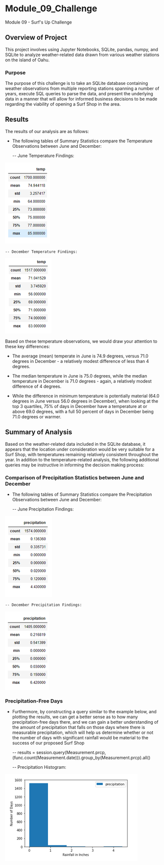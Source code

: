 # Module_09_Challenge
Module 09 - Surf's Up Challenge

## Overview of Project
This project involves using Jupyter Notebooks, SQLite, pandas, numpy, and SQLite to analyze weather-related data drawn from various weather stations on the island of Oahu. 

### Purpose
The purpose of this challenge is to take an SQLite database containing weather observations from multiple reporting stations spanning a number of years, execute SQL queries to parse the data, and present the underlying data in a manner that will allow for informed business decisions to be made regarding the viability of opening a Surf Shop in the area.  

## Results
The results of our analysis are as follows:

- The following tables of Summary Statistics compare the Temperature Observations between June and December:

    -- June Temperature Findings:
    
![June Statistics](/Images/June_statistics.png)

    -- December Temperature Findings:
  
![December Statistics](/Images/december_statistics.png)

Based on these temperature observations, we would draw your attention to these key differences:

- The average (mean) temperate in June is 74.9 degrees, versus 71.0 degrees in December - a relatively modest difference of less than 4 degrees.

- The median temperature in June is 75.0 degrees, while the median temperature in December is 71.0 degrees - again, a relatively modest difference of 4 degrees.

- While the difference in minimum temperature is potentially material (64.0 degrees in June versus 56.0 degrees in December), when looking at the top 3 quartiles, 75% of days in December have a temperature at or above 69.0 degrees, with a full 50 percent of days in December being 71.0 degrees or warmer.

## Summary of Analysis
Based on the weather-related data included in the SQLite database, it appears that the location under consideration would be very suitable for a Surf Shop, with temperatures remaining relatively consistent throughout the year.  In addition to the temperature-related analysis, the following additional queries may be instructive in informing the decision making process: 

### Comparison of Precipitation Statistics between June and December

- The following tables of Summary Statistics compare the Precipitation Observations between June and December:

    -- June Precipitation Findings:
    
![June Statistics](/Images/june_precipitation.png)

    -- December Precipitation Findings:
  
![December Statistics](/Images/december_precipitation.png)

### Precipitation-Free Days

- Furthermore, by constructing a query similar to the example below, and plotting the results, we can get a better sense as to how many precipitation-free days there, and we can gain a better understanding of the amount of precipitation that falls on those days where there is measurable precipitation, which will help us determine whether or not the number of days with significant rainfall would be material to the success of our proposed Surf Shop
 
    -- results = session.query(Measurement.prcp, (func.count(Measurement.date))).group_by(Measurement.prcp).all()
    
    -- Precipitation Histogram:
  
![Precipitation Histogram](/Images/precipitation_histogram.png)
    
    
